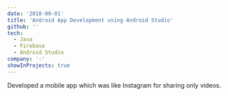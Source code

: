 ```yaml
---
date: '2018-09-01'
title: 'Android App Development using Android Studio'
github: ''
tech:
  - Java
  - Firebase
  - Android Studio
company: '-'
showInProjects: true
---
```


Developed a mobile app which was like Instagram for sharing only videos.
